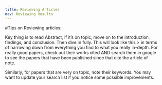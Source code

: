 ```yaml
---
title: Reviewing Articles
nav: Reviewing Results
---
```

#Tips on Reviewing articles:

Key thing is to read Abstract, if it’s on topic, move on to the introduction, findings, and conclusion. Then dive in fully. This will look like this > in terms of narrowing down from everything you find to what you really in-depth. For really good papers, check out their works cited AND search them in google to see the papers that have been published since that cite the article of note. 

Similarly, for papers that are very on topic, note their keywords. You may want to update your search list if you notice some possible improvements. 

